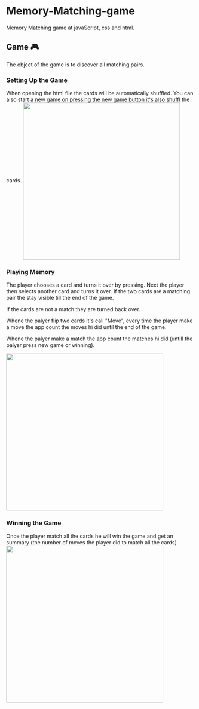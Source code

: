 # Memory-Matching-game
Memory Matching game at javaScript, css and html.

<h2> Game 🎮</h2>
The object of the game is to discover all matching pairs.

<h3>Setting Up the Game</h3>
When opening the html file the cards will be automatically shuffled.
You can also start a new game on pressing the new game button it's also shuffl the cards.

<img align="center" src="https://media.giphy.com/media/FDf0BYuRuYznu3pOyW/giphy.gif" width="420">

<h3>Playing Memory</h3>
The player chooses a card and turns it over by pressing.
Next the player then selects another card and turns it over. If the two cards are a matching pair the stay visible till the end of the game.

If the cards are not a match they are turned back over.

Whene the palyer flip two cards it's call "Move", every time the player make a move the app count the moves hi did until the end of the game.

Whene the palyer make a match the app count the matches hi did (untill the palyer press new game or winning).

<img align="center" src="https://media.giphy.com/media/OJNqoecRO4gIA6Q3Xq/giphy.gif" width="420">



<h3>Winning the Game</h3>
Once the player match all the cards he will win the game and get an summary (the number of moves the player did to match all the cards).

<img align="center" src="https://media3.giphy.com/media/8iNRjFRPNnXO6fQNX8/giphy.gif" width="420">
